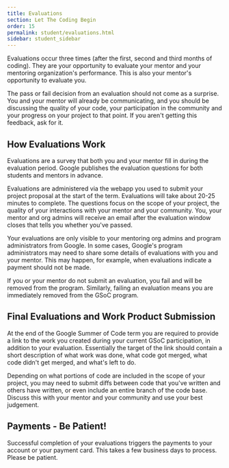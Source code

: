 ```yaml
---
title: Evaluations
section: Let The Coding Begin
order: 15
permalink: student/evaluations.html
sidebar: student_sidebar
---
```


Evaluations occur three times (after the first, second and third months of coding). They are your opportunity to evaluate your mentor and your mentoring organization's performance. This is also your mentor's opportunity to evaluate you.  

The pass or fail decision from an evaluation should not come as a surprise. You and your mentor will already be communicating, and you should be discussing the quality of your code, your participation in the community and your progress on your project to that point. If you aren't getting this feedback, ask for it.


## How Evaluations Work

Evaluations are a survey that both you and your mentor fill in during the evaluation period. Google publishes the evaluation questions for both students and mentors in advance.  

Evaluations are administered via the webapp you used to submit your project proposal at the start of the term. Evaluations will take about 20-25 minutes to complete. The questions focus on the scope of your project, the quality of your interactions with your mentor and your community. You, your mentor and org admins will receive an email after the evaluation window closes that tells you whether you've passed.

Your evaluations are only visible to your mentoring org admins and program administrators from Google. In some cases, Google's program administrators may need to share some details of evaluations with you and your mentor. This may happen, for example, when evaluations indicate a payment should not be made. 

If you or your mentor do not submit an evaluation, you fail and will be removed from the program. Similarly, failing an evaluation means you are immediately removed from the GSoC program. 


## Final Evaluations and Work Product Submission

At the end of the Google Summer of Code term you are required to provide a link to the work you created during your current GSoC participation, in addition to your evaluation. Essentially the target of the link should contain a short description of what work was done, what code got merged, what code didn't get merged, and what's left to do.

Depending on what portions of code are included in the scope of your project, you may need to submit diffs between code that you've written and others have written, or even include an entire branch of the code base. Discuss this with your mentor and your community and use your best judgement.


## Payments - Be Patient!

Successful completion of your evaluations triggers the payments to your account or your payment card. This takes a few business days to process. Please be patient. 


